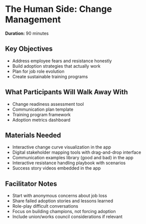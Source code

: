 # The Human Side: Change Management

**Duration:** 90 minutes

## Key Objectives
- Address employee fears and resistance honestly
- Build adoption strategies that actually work
- Plan for job role evolution
- Create sustainable training programs

## What Participants Will Walk Away With
- Change readiness assessment tool
- Communication plan template
- Training program framework
- Adoption metrics dashboard

## Materials Needed
- Interactive change curve visualization in the app
- Digital stakeholder mapping tools with drag-and-drop interface
- Communication examples library (good and bad) in the app
- Interactive resistance handling playbook with scenarios
- Success story videos embedded in the app

## Facilitator Notes
- Start with anonymous concerns about job loss
- Share failed adoption stories and lessons learned
- Role-play difficult conversations
- Focus on building champions, not forcing adoption
- Include union/works council considerations if relevant